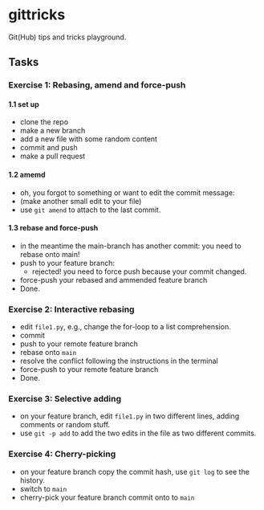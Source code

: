# gittricks

Git(Hub) tips and tricks playground.

## Tasks

### Exercise 1: Rebasing, amend and force-push

#### 1.1 set up

- clone the repo
- make a new branch
- add a new file with some random content
- commit and push
- make a pull request

#### 1.2 amemd

- oh, you forgot to something or want to edit the commit message:
- (make another small edit to your file)
- use `git amend` to attach to the last commit.

#### 1.3 rebase and force-push

- in the meantime the main-branch has another commit: you need to rebase onto main! 
- push to your feature branch:
  - rejected! you need to force push because your commit changed.
- force-push your rebased and ammended feature branch
- Done.

### Exercise 2: Interactive rebasing

- edit `file1.py`, e.g., change the for-loop to a list comprehension.
- commit 
- push to your remote feature branch
- rebase onto `main`
- resolve the conflict following the instructions in the terminal
- force-push to your remote feature branch
- Done.

### Exercise 3: Selective adding

- on your feature branch, edit `file1.py` in two different lines, adding comments or random stuff.
- use `git -p add` to add the two edits in the file as two different commits.

### Exercise 4: Cherry-picking

- on your feature branch copy the commit hash, use `git log` to see the history.
- switch to `main`
- cherry-pick your feature branch commit onto to `main`

